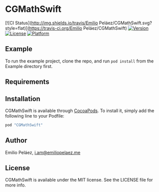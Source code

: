 # CGMathSwift

[![CI Status](http://img.shields.io/travis/Emilio Peláez/CGMathSwift.svg?style=flat)](https://travis-ci.org/Emilio Peláez/CGMathSwift)
[![Version](https://img.shields.io/cocoapods/v/CGMathSwift.svg?style=flat)](http://cocoapods.org/pods/CGMathSwift)
[![License](https://img.shields.io/cocoapods/l/CGMathSwift.svg?style=flat)](http://cocoapods.org/pods/CGMathSwift)
[![Platform](https://img.shields.io/cocoapods/p/CGMathSwift.svg?style=flat)](http://cocoapods.org/pods/CGMathSwift)

## Example

To run the example project, clone the repo, and run `pod install` from the Example directory first.

## Requirements

## Installation

CGMathSwift is available through [CocoaPods](http://cocoapods.org). To install
it, simply add the following line to your Podfile:

```ruby
pod "CGMathSwift"
```

## Author

Emilio Peláez, i.am@emiliopelaez.me

## License

CGMathSwift is available under the MIT license. See the LICENSE file for more info.
